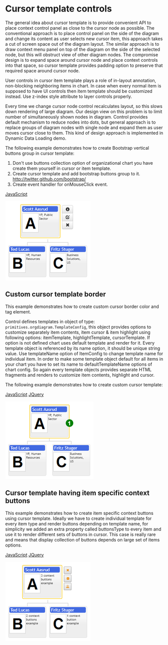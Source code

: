 # Cursor template controls
The general idea about cursor template is to provide convenient API to place context control panel as close to the cursor node as possible. The conventional approach is to place control panel on the side of the diagram and change its content as user selects new cursor item, this approach takes a cut of screen space out of the diagram layout. The similar approach is to draw context menu panel on top of the diagram on the side of the selected node, but this will obstruct view of other diagram nodes. The compromise design is to expand space around cursor node and place context controls into that space, so cursor template provides padding option to preserve that required space around cursor node.

User controls in cursor item template plays a role of in-layout annotation, non-blocking neighboring items in chart. In case when every normal item is supposed to have UI controls then item template should be customized instead. Use z-index style attribute to layer controls properly.

Every time we change cursor node control recalculates layout, so this slows down rendering of large diagram. Our design view on this problem is to limit number of simultaneously shown nodes in diagram. Control provides default mechanism to reduce nodes into dots, but general approach is to replace groups of diagram nodes with single node and expand them as user moves cursor close to them. This kind of design approach is implemented in Dynamic Data Loading demo.

The following example demonstrates how to create Bootstrap vertical buttons group in cursor template:

1. Don't use buttons collection option of organizational chart you have create them yourself in cursor or item template.
2. Create cursor template and add bootstrap buttons group to it. http://twitter.github.com/bootstrap/
3. Create event handler for onMouseClick event.

[JavaScript](bootstrap.styles/CaseCursorTemplateAndTwitterBootstrap.html)

![Screenshot](images/screenshots/CaseCursorTemplateAndTwitterBootstrap.png)

## Custom cursor template border
This example demonstrates how to create custom cursor border color and tag element.

Control defines templates in object of type: `primitives.orgdiagram.TemplateConfig`, this object provides options to customize separately item contents, item cursor & item highlight using following options: itemTemplate, highlightTemplate, cursorTemplate. If option is not defined chart uses default template and render for it. Every template object is referenced by its name option, it should be unique string value. Use templateName option of ItemConfig to change template name for individual item. In order to make some template object default for all items in your chart you have to set its name to defaultTemplateName options of chart config.  So again every template objects provides separate HTML fragments and renders to customize item contents, highlight and cursor.

The following example demonstrates how to create custom cursor template:

[JavaScript](javascript.controls/CaseCursorTemplate.html)
[JQuery](jquery.widgets/CaseCursorTemplate.html)

![Screenshot](images/screenshots/CaseCursorTemplate.png)

## Cursor template having item specific context buttons

This example demonstrates how to create item specific context buttons using cursor template. Ideally we have to create individual template for every item type and render buttons depending on template name, for simplicity we added an extra property called buttonsType to every item and use it to render different sets of buttons in cursor. This case is really rare and means that display collection of buttons depends on large set of items options.

[JavaScript](javascript.controls/CaseButtonsInCursorTemplate.html)
[JQuery](jquery.widgets/CaseButtonsInCursorTemplate.html)

![Screenshot](images/screenshots/CaseButtonsInCursorTemplate.png)
